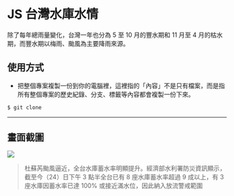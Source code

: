 # JS 台灣水庫水情

除了每年總雨量變化，台灣一年也分為 5 至 10 月的豐水期和 11 月至 4 月的枯水期，而豐水期以梅雨、颱風為主要降雨來源。

## 使用方式
- 把整個專案複製一份到你的電腦裡，這裡指的「內容」不是只有檔案，而是指所有整個專案的歷史紀錄、分支、標籤等內容都會複製一份下來。
```sh
$ git clone
```

----

## 畫面截圖
![](https://i.imgur.com/dO4GLlV.png)
> 杜蘇芮颱風逼近，全台水庫蓄水率明顯提升。經濟部水利署防災資訊顯示，截至今（24）日下午 3 點半全台已有 8 座水庫蓄水率超過 9 成以上，有 3 座水庫因蓄水率已達 100% 或接近滿水位，因此納入放流警戒範圍
